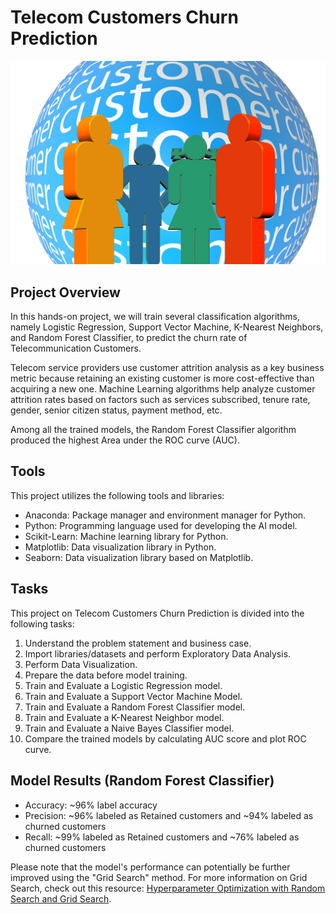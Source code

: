# Telecom Customers Churn Prediction

![Telecom Customers Churn Prediction](https://github.com/MB-Shihab-Aaqil-Ahamed/Machine-Learning-Projects/blob/master/Telecom%20Customers%20Churn%20Prediction/Images/Customer_churn.jpg)


## Project Overview
In this hands-on project, we will train several classification algorithms, namely Logistic Regression, Support Vector Machine, K-Nearest Neighbors, and Random Forest Classifier, to predict the churn rate of Telecommunication Customers.

Telecom service providers use customer attrition analysis as a key business metric because retaining an existing customer is more cost-effective than acquiring a new one. Machine Learning algorithms help analyze customer attrition rates based on factors such as services subscribed, tenure rate, gender, senior citizen status, payment method, etc.

Among all the trained models, the Random Forest Classifier algorithm produced the highest Area under the ROC curve (AUC).

## Tools
This project utilizes the following tools and libraries:

- Anaconda: Package manager and environment manager for Python.
- Python: Programming language used for developing the AI model.
- Scikit-Learn: Machine learning library for Python.
- Matplotlib: Data visualization library in Python.
- Seaborn: Data visualization library based on Matplotlib.

## Tasks
This project on Telecom Customers Churn Prediction is divided into the following tasks:

1. Understand the problem statement and business case.
2. Import libraries/datasets and perform Exploratory Data Analysis.
3. Perform Data Visualization.
4. Prepare the data before model training.
5. Train and Evaluate a Logistic Regression model.
6. Train and Evaluate a Support Vector Machine Model.
7. Train and Evaluate a Random Forest Classifier model.
8. Train and Evaluate a K-Nearest Neighbor model.
9. Train and Evaluate a Naive Bayes Classifier model.
10. Compare the trained models by calculating AUC score and plot ROC curve.

## Model Results (Random Forest Classifier)
- Accuracy: ~96% label accuracy
- Precision: ~96% labeled as Retained customers and ~94% labeled as churned customers
- Recall: ~99% labeled as Retained customers and ~76% labeled as churned customers

Please note that the model's performance can potentially be further improved using the "Grid Search" method. For more information on Grid Search, check out this resource: [Hyperparameter Optimization with Random Search and Grid Search](https://machinelearningmastery.com/hyperparameter-optimization-with-random-search-and-grid-search/).
